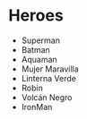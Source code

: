 # Heroes

* Superman
* Batman
* Aquaman
* Mujer Maravilla
* Linterna Verde
* Robin
* Volcán Negro
* IronMan
